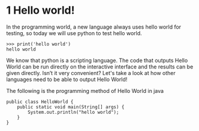 # 1 Hello world!

In the programming world, a new language always uses hello world for testing, so today we will use python to test hello world.

```
>>> print('hello world')
hello world
```

We know that python is a scripting language. The code that outputs Hello World can be run directly on the interactive interface and the results can be given directly. Isn’t it very convenient? Let's take a look at how other languages need to be able to output Hello World!

The following is the programming method of Hello World in java

```
public class HelloWorld {
    public static void main(String[] args) {
        System.out.println("hello world");
    }
}
```
